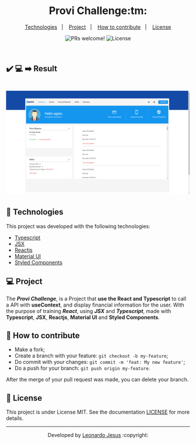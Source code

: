 <p align="center">
	<h1 align="center">Provi Challenge:tm:</h1>
</p>

<p align="center">
  <a href="#-Technologies">Technologies</a>&nbsp;&nbsp;&nbsp;|&nbsp;&nbsp;&nbsp;
  <a href="#-Project">Project</a>&nbsp;&nbsp;&nbsp;|&nbsp;&nbsp;&nbsp;
  <a href="#-How-to-contribute">How to contribute</a>&nbsp;&nbsp;&nbsp;|&nbsp;&nbsp;&nbsp;
  <a href="#memo-license">License</a>
</p>

<p align="center">
 <img src="https://img.shields.io/static/v1?label=PRs&message=welcome&color=7159c1&labelColor=000000" alt="PRs welcome!" />

  <img alt="License" src="https://img.shields.io/static/v1?label=license&message=MIT&color=7159c1&labelColor=000000">
</p>

<br>

## :heavy_check_mark: :computer: :arrow_right: Result

<h1 align="center">
    <img alt="Output" src="/src/assets/project.png">
</h1>

## 🚀 Technologies

This project was developed with the following technologies:

- [Typescript](https://www.typescriptlang.org/)
- [JSX](https://reactjs.org/docs/introducing-jsx.html)
- [Reactjs](https://reactjs.org/)
- [Material UI](https://material-ui.com/)
- [Styled Components](https://styled-components.com/)

## 💻 Project

The ***Provi Challenge***,  is a Project that **use the React and Typescript** to call a API with **useContext**, and display financial information for the user. With the purpose of training ***React***, using ***JSX*** and ***Typescript***, made with **Typescript**, **JSX**, **Reactjs**, **Material UI** and **Styled Components**.

## 🤔 How to contribute

- Make a fork;
- Create a branch with your feature: `git checkout -b my-feature`;
- Do commit with your changes: `git commit -m 'feat: My new feature'`;
- Do a push for your branch: `git push origin my-feature`.

After the merge of your pull request was made, you can delete your branch.

## :memo: License

This project is under License MIT. See the documentation [LICENSE](LICENSE) for more details.

---

<p align="center">Developed by <a href="https://www.linkedin.com/in/leonardojesus02/">Leonardo Jesus</a> :copyright: